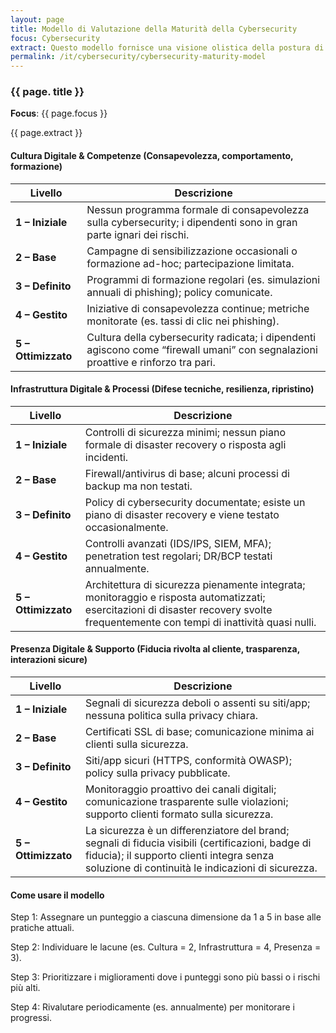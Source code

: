 ```yaml
---
layout: page
title: Modello di Valutazione della Maturità della Cybersecurity
focus: Cybersecurity
extract: Questo modello fornisce una visione olistica della postura di cybersecurity attraverso persone, sistemi e la fiducia rivolta al cliente.
permalink: /it/cybersecurity/cybersecurity-maturity-model
---
```


### {{ page. title }}

**Focus**: {{ page.focus }}

{{ page.extract }}

#### Cultura Digitale & Competenze (Consapevolezza, comportamento, formazione)

| Livello | Descrizione |
|-------|-------------|
| **1 – Iniziale** | Nessun programma formale di consapevolezza sulla cybersecurity; i dipendenti sono in gran parte ignari dei rischi. |
| **2 – Base** | Campagne di sensibilizzazione occasionali o formazione ad-hoc; partecipazione limitata. |
| **3 – Definito** | Programmi di formazione regolari (es. simulazioni annuali di phishing); policy comunicate. |
| **4 – Gestito** | Iniziative di consapevolezza continue; metriche monitorate (es. tassi di clic nei phishing). |
| **5 – Ottimizzato** | Cultura della cybersecurity radicata; i dipendenti agiscono come “firewall umani” con segnalazioni proattive e rinforzo tra pari. |

#### Infrastruttura Digitale & Processi (Difese tecniche, resilienza, ripristino)

| Livello | Descrizione |
|-------|-------------|
| **1 – Iniziale** | Controlli di sicurezza minimi; nessun piano formale di disaster recovery o risposta agli incidenti. |
| **2 – Base** | Firewall/antivirus di base; alcuni processi di backup ma non testati. |
| **3 – Definito** | Policy di cybersecurity documentate; esiste un piano di disaster recovery e viene testato occasionalmente. |
| **4 – Gestito** | Controlli avanzati (IDS/IPS, SIEM, MFA); penetration test regolari; DR/BCP testati annualmente. |
| **5 – Ottimizzato** | Architettura di sicurezza pienamente integrata; monitoraggio e risposta automatizzati; esercitazioni di disaster recovery svolte frequentemente con tempi di inattività quasi nulli. |

#### Presenza Digitale & Supporto (Fiducia rivolta al cliente, trasparenza, interazioni sicure)

| Livello | Descrizione |
|-------|-------------|
| **1 – Iniziale** | Segnali di sicurezza deboli o assenti su siti/app; nessuna politica sulla privacy chiara. |
| **2 – Base** | Certificati SSL di base; comunicazione minima ai clienti sulla sicurezza. |
| **3 – Definito** | Siti/app sicuri (HTTPS, conformità OWASP); policy sulla privacy pubblicate. |
| **4 – Gestito** | Monitoraggio proattivo dei canali digitali; comunicazione trasparente sulle violazioni; supporto clienti formato sulla sicurezza. |
| **5 – Ottimizzato** | La sicurezza è un differenziatore del brand; segnali di fiducia visibili (certificazioni, badge di fiducia); il supporto clienti integra senza soluzione di continuità le indicazioni di sicurezza. |

#### Come usare il modello
Step 1: Assegnare un punteggio a ciascuna dimensione da 1 a 5 in base alle pratiche attuali.

Step 2: Individuare le lacune (es. Cultura = 2, Infrastruttura = 4, Presenza = 3).

Step 3: Prioritizzare i miglioramenti dove i punteggi sono più bassi o i rischi più alti.

Step 4: Rivalutare periodicamente (es. annualmente) per monitorare i progressi.
